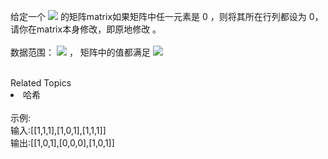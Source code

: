 <span>给定一个 </span><img src="https://www.nowcoder.com/equation?tex=n%20%5Ctimes%20m%20%5C"><span> 的矩阵matrix如果矩阵中任一元素是 0 ，则将其所在行列都设为 0，请你在<span>matrix本身修改，即原地修改</span> 。</span><br> <br> <span>数据范围： </span><img src="https://www.nowcoder.com/equation?tex=1%20%5Cle%20n%2Cm%20%5Cle%201000%20%5C"><span> ， 矩阵中的值都满足 </span><img src="https://www.nowcoder.com/equation?tex=%7Cval%7C%20%5Cle%2010%5E9%20%5C"><div><br></div><div><div>Related Topics</div><div><li>哈希</li></div></div><br>示例:<br>输入:[[1,1,1],[1,0,1],[1,1,1]]<br>输出:[[1,0,1],[0,0,0],[1,0,1]]
<br>